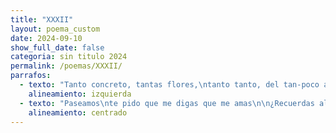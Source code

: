 ```yaml
---
title: "XXXII"
layout: poema_custom
date: 2024-09-10
show_full_date: false
categoria: sin titulo 2024
permalink: /poemas/XXXII/
parrafos:
  - texto: "Tanto concreto, tantas flores,\ntanto tanto, del tan-poco al tan mucho, estoy un tanto tan\nmás que poco"
    alineamiento: izquierda
  - texto: "Paseamos\nte pido que me digas que me amas\n\n¿Recuerdas algo?\n\nesa taquería que está en la Narvarte,\nel mercadito chino,\nel parque de la bombilla,\ncon su ruido a gente y coches: Insurgentes\n\nla heladería nice\ncon el helado vegano para perros,\nverte dormir,\ncomer buñuelos,\nfresas con chocolate,\nsalir al cine o jugar juegos de mesa,\n\ncomer sushi en la cama,\nbesarte bajo la lluvia,\nperrear con música contemporánea\nasí suena más romántico\nmenos banal y vulgar\n\naunque las listas que hago las alargue\ny trate de ponerte en la lista,\nno cabes\nno estás concluida\nno eres mía, esos lugares no son míos\nsi pudiera nombrarte\ntal vez\ntendría sentido\ntanto dolor"
    alineamiento: centrado
---
```

